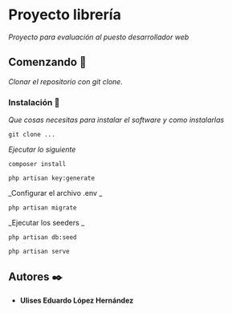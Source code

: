 # Proyecto librería

_Proyecto para evaluación al puesto desarrollador web_

## Comenzando 🚀

_Clonar el repositorio con git clone._

### Instalación 🔧

_Que cosas necesitas para instalar el software y como instalarlas_

```
git clone ...
```
_Ejecutar lo siguiente_
```
composer install
```
```
php artisan key:generate
```
_Configurar el archivo .env _
```
php artisan migrate
```
_Ejecutar los seeders _
```
php artisan db:seed
```
```
php artisan serve
```

## Autores ✒️


* **Ulises Eduardo López Hernández** 

